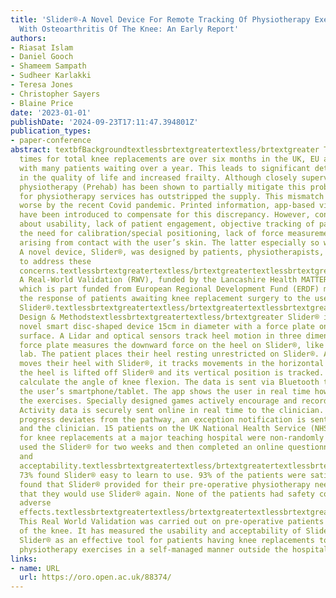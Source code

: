 ```yaml
---
title: 'Slider®-A Novel Device For Remote Tracking Of Physiotherapy Exercises In Patients
  With Osteoarthritis Of The Knee: An Early Report'
authors:
- Riasat Islam
- Daniel Gooch
- Shameem Sampath
- Sudheer Karlakki
- Teresa Jones
- Christopher Sayers
- Blaine Price
date: '2023-01-01'
publishDate: '2024-09-23T17:11:47.394801Z'
publication_types:
- paper-conference
abstract: textbfBackgroundtextlessbrtextgreatertextless/brtextgreater The waiting
  times for total knee replacements are over six months in the UK, EU and Australia
  with many patients waiting over a year. This leads to significant deterioration
  in the quality of life and increased frailty. Although closely supervised pre-operative
  physiotherapy (Prehab) has been shown to partially mitigate this problem, the demand
  for physiotherapy services has outstripped the supply. This mismatch has been made
  worse by the recent Covid pandemic. Printed information, app-based videos and wearables
  have been introduced to compensate for this discrepancy. However, concerns remain
  about usability, lack of patient engagement, objective tracking of patient engagement,
  the need for calibration/special positioning, lack of force measurement, and complications
  arising from contact with the user’s skin. The latter especially so with wearables.
  A novel device, Slider®, was designed by patients, physiotherapists, and surgeons
  to address these 
  concerns.textlessbrtextgreatertextless/brtextgreatertextlessbrtextgreatertextless/brtextgreater   textbfObjectivestextlessbrtextgreatertextless/brtextgreater
  A Real-World Validation (RWV), funded by the Lancashire Health MATTERS programme,
  which is part funded from European Regional Development Fund (ERDF) monies, evaluated
  the response of patients awaiting knee replacement surgery to the use of 
  Slider®.textlessbrtextgreatertextless/brtextgreatertextlessbrtextgreatertextless/brtextgreater   textbfStudy
  Design & Methodstextlessbrtextgreatertextless/brtextgreater Slider® is a patented
  novel smart disc-shaped device 15cm in diameter with a force plate on its upper
  surface. A Lidar and optical sensors track heel motion in three dimensions. The
  force plate measures the downward force on the heel on Slider®, like that of a gait
  lab. The patient places their heel resting unrestricted on Slider®. As the patient
  moves their heel with Slider®, it tracks movements in the horizontal plane. When
  the heel is lifted off Slider® and its vertical position is tracked. Algorithms
  calculate the angle of knee flexion. The data is sent via Bluetooth to an app on
  the user’s smartphone/tablet. The app shows the user in real time how they are doing
  the exercises. Specially designed games actively encourage and record user engagement.
  Activity data is securely sent online in real time to the clinician. If the patient’s
  progress deviates from the pathway, an exception notification is sent to the patient
  and the clinician. 15 patients on the UK National Health Service (NHS) waiting list
  for knee replacements at a major teaching hospital were non-randomly chosen. They
  used the Slider® for two weeks and then completed an online questionnaire on usability
  and 
  acceptability.textlessbrtextgreatertextless/brtextgreatertextlessbrtextgreatertextless/brtextgreater   textbfResultstextlessbrtextgreatertextless/brtextgreater
  73% found Slider® easy to learn to use. 93% of the patients were satisfied. 100%
  found that Slider® provided for their pre-operative physiotherapy needs. All agreed
  that they would use Slider® again. None of the patients had safety concerns or experienced
  adverse 
  effects.textlessbrtextgreatertextless/brtextgreatertextlessbrtextgreatertextless/brtextgreater   textbfConclusionstextlessbrtextgreatertextless/brtextgreater
  This Real World Validation was carried out on pre-operative patients with osteoarthritis
  of the knee. It has measured the usability and acceptability of Slider®. It established
  Slider® as an effective tool for patients having knee replacements to perform pre-operative
  physiotherapy exercises in a self-managed manner outside the hospital environment.
links:
- name: URL
  url: https://oro.open.ac.uk/88374/
---
```


